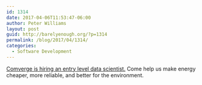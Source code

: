 ```yaml
---
id: 1314
date: 2017-04-06T11:53:47-06:00
author: Peter Williams
layout: post
guid: http://barelyenough.org/?p=1314
permalink: /blog/2017/04/1314/
categories:
  - Software Development
---
```

[Comverge is hiring an entry level data scientist.](https://workforcenow.adp.com/jobs/apply/posting.html?client=comverge1&jobId=96982) Come help us make energy cheaper, more reliable, and better for the environment.